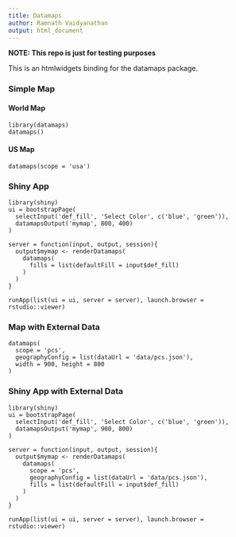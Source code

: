```yaml
---
title: Datamaps
author: Ramnath Vaidyanathan
output: html_document
---
```



__NOTE: This repo is just for testing purposes__

This is an htmlwidgets binding for the datamaps package.

### Simple Map

#### World Map

```{r}
library(datamaps)
datamaps()
```

#### US Map

```{r}
datamaps(scope = 'usa')
```

### Shiny App



```{r eval = FALSE}
library(shiny)
ui = bootstrapPage(
  selectInput('def_fill', 'Select Color', c('blue', 'green')),
  datamapsOutput('mymap', 800, 400)
)

server = function(input, output, session){
  output$mymap <- renderDatamaps(
    datamaps(
      fills = list(defaultFill = input$def_fill)
    )
  )
}

runApp(list(ui = ui, server = server), launch.browser = rstudio::viewer)
```

### Map with External Data


```{r}
datamaps(
  scope = 'pcs', 
  geographyConfig = list(dataUrl = 'data/pcs.json'), 
  width = 900, height = 800
)
```

### Shiny App with External Data


```{r eval = F}
library(shiny)
ui = bootstrapPage(
  selectInput('def_fill', 'Select Color', c('blue', 'green')),
  datamapsOutput('mymap', 900, 800)
)

server = function(input, output, session){
  output$mymap <- renderDatamaps(
    datamaps(
      scope = 'pcs', 
      geographyConfig = list(dataUrl = 'data/pcs.json'),
      fills = list(defaultFill = input$def_fill)
    )
  )
}

runApp(list(ui = ui, server = server), launch.browser = rstudio::viewer)
```
